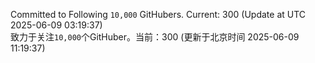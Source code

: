 Committed to Following `10,000` GitHubers. Current: <!-- FOLLOWING_COUNT -->300<!-- FOLLOWING_COUNT --> (Update at UTC <!-- LAST_UPDATED -->2025-06-09 03:19:37<!-- LAST_UPDATED -->)<br>
致力于关注`10,000`个GitHuber。当前：<!-- FOLLOWING_COUNT -->300<!-- FOLLOWING_COUNT --> (更新于北京时间 <!-- LAST_UPDATED_CST -->2025-06-09 11:19:37<!-- LAST_UPDATED_CST -->)
